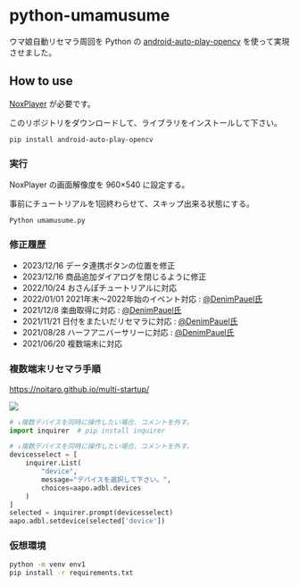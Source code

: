 # python-umamusume
ウマ娘自動リセマラ周回を Python の [android-auto-play-opencv](https://github.com/noitaro/android-auto-play-opencv "android-auto-play-opencv") を使って実現させました。

## How to use
[NoxPlayer](https://jp.bignox.com/ "NoxPlayer") が必要です。

このリポジトリをダウンロードして、ライブラリをインストールして下さい。
```
pip install android-auto-play-opencv
```

### 実行
NoxPlayer の画面解像度を 960×540 に設定する。

事前にチュートリアルを1回終わらせて、スキップ出来る状態にする。
```
Python umamusume.py
```

### 修正履歴
+ 2023/12/16 データ連携ボタンの位置を修正
+ 2023/12/16 商品追加ダイアログを閉じるように修正
+ 2022/10/24 おさんぽチュートリアルに対応
+ 2022/01/01 2021年末～2022年始のイベント対応 : [@DenimPauel氏](https://github.com/DenimPauel)
+ 2021/12/8 楽曲取得に対応 : [@DenimPauel氏](https://github.com/DenimPauel)
+ 2021/11/21 日付をまたいだリセマラに対応 : [@DenimPauel氏](https://github.com/DenimPauel)
+ 2021/08/28 ハーフアニバーサリーに対応 : [@DenimPauel氏](https://github.com/DenimPauel)
+ 2021/06/20 複数端末に対応


### 複数端末リセマラ手順
https://noitaro.github.io/multi-startup/

![](multi-startup.gif)
```Python
# ↓複数デバイスを同時に操作したい場合、コメントを外す。
import inquirer  # pip install inquirer

# ↓複数デバイスを同時に操作したい場合、コメントを外す。
devicesselect = [
    inquirer.List(
        "device",
        message="デバイスを選択して下さい。",
        choices=aapo.adbl.devices
    )
]
selected = inquirer.prompt(devicesselect)
aapo.adbl.setdevice(selected['device'])
```

### 仮想環境
```Bash
python -m venv env1
pip install -r requirements.txt
```
